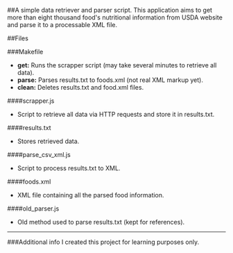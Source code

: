 ##A simple data retriever and parser script.
This application aims to get more than eight thousand food's nutritional information from USDA website and parse it to a processable XML file.


##Files

###Makefile
- __get:__ Runs the scrapper script (may take several minutes to retrieve all data).
- __parse:__ Parses results.txt to foods.xml (not real XML markup yet).
- __clean:__ Deletes results.txt and food.xml files.

####scrapper.js
- Script to retrieve all data via HTTP requests and store it in results.txt.

####results.txt
- Stores retrieved data.

####parse_csv_xml.js
- Script to process results.txt to XML. 

####foods.xml
- XML file containing all the parsed food information.

####old_parser.js
- Old method used to parse results.txt (kept for references).


----
###Additional info
I created this project for learning purposes only.
